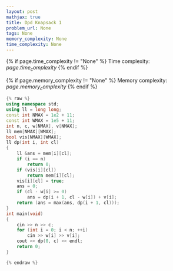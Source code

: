 ```yaml
---
layout: post
mathjax: true
title: Dpd Knapsack 1
problem_url: None
tags: None
memory_complexity: None
time_complexity: None
---
```




{% if page.time_complexity != "None" %}
Time complexity: ${{ page.time_complexity }}$
{% endif %}

{% if page.memory_complexity != "None" %}
Memory complexity: ${{ page.memory_complexity }}$
{% endif %}

```cpp
{% raw %}
using namespace std;
using ll = long long;
const int NMAX = 1e2 + 11;
const int WMAX = 1e5 + 11;
int n, c, w[NMAX], v[NMAX];
ll mem[NMAX][WMAX];
bool vis[NMAX][WMAX];
ll dp(int i, int cl)
{
    ll &ans = mem[i][cl];
    if (i == n)
        return 0;
    if (vis[i][cl])
        return mem[i][cl];
    vis[i][cl] = true;
    ans = 0;
    if (cl - w[i] >= 0)
        ans = dp(i + 1, cl - w[i]) + v[i];
    return (ans = max(ans, dp(i + 1, cl)));
}
int main(void)
{
    cin >> n >> c;
    for (int i = 0; i < n; ++i)
        cin >> w[i] >> v[i];
    cout << dp(0, c) << endl;
    return 0;
}

{% endraw %}
```